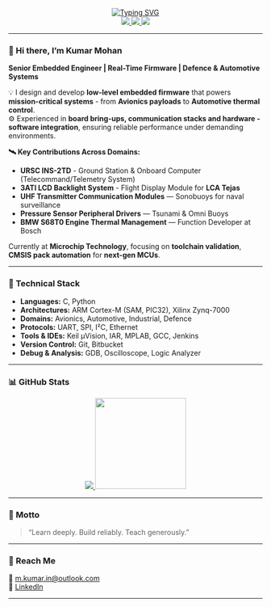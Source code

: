 <p align="center">
  <a href="https://github.com/kumarmaxwell">
    <img src="https://readme-typing-svg.demolab.com?font=Georgia&size=18&duration=2500&pause=100&multiline=true&width=650&height=80&lines=Kumar+Mohan;Embedded+Software+Engineer;Defence+%26+Aerospace+%7C+Automotive+%7C+Semiconductor" alt="Typing SVG" />
  </a>
  <br/>

  <a href="mailto:m.kumar.in@outlook.com">
    <img src="https://img.shields.io/badge/-Email-red?style=flat-square&logo=gmail&logoColor=white">
  </a>
  <a href="https://www.linkedin.com/in/kumar-mohan">
    <img src="https://img.shields.io/badge/-LinkedIn-blue?style=flat-square&logo=linkedin">
  </a>
  <a href="https://github.com/kumarmaxwell">
    <img src="https://img.shields.io/badge/GitHub-kumarmaxwell-black?style=flat-square&logo=github">
  </a>
</p>

---

### 👋 Hi there, I’m Kumar Mohan  
**Senior Embedded Engineer | Real-Time Firmware | Defence & Automotive Systems**

💡 I design and develop **low-level embedded firmware** that powers **mission-critical systems** - from **Avionics payloads** to **Automotive thermal control**.  
⚙️ Experienced in **board bring-ups, communication stacks and hardware - software integration**, ensuring reliable performance under demanding environments.  

**🛰️ Key Contributions Across Domains:**
- **URSC INS-2TD** - Ground Station & Onboard Computer (Telecommand/Telemetry System)  
- **3ATI LCD Backlight System** - Flight Display Module for **LCA Tejas**  
- **UHF Transmitter Communication Modules** — Sonobuoys for naval surveillance  
- **Pressure Sensor Peripheral Drivers** — Tsunami & Omni Buoys  
- **BMW S68T0 Engine Thermal Management** — Function Developer at Bosch  

Currently at **Microchip Technology**, focusing on **toolchain validation**, **CMSIS pack automation** for **next-gen MCUs**.  

---

### 🧰 Technical Stack
- **Languages:** C, Python  
- **Architectures:** ARM Cortex-M (SAM, PIC32), Xilinx Zynq-7000  
- **Domains:** Avionics, Automotive, Industrial, Defence  
- **Protocols:** UART, SPI, I²C, Ethernet  
- **Tools & IDEs:** Keil µVision, IAR, MPLAB, GCC, Jenkins  
- **Version Control:** Git, Bitbucket  
- **Debug & Analysis:** GDB, Oscilloscope, Logic Analyzer  

---

### 📊 GitHub Stats
<p align="center">
  <a href="https://github.com/kumarmaxwell">
    <img src="https://github-stats-alpha.vercel.app/api?username=kumarmaxwell&cc=000000&tc=37BCF6&ic=fff&bc=000">
    <img height="180em" src="https://github-readme-stats-eight-theta.vercel.app/api/top-langs/?username=kumarmaxwell&layout=compact&langs_count=8&theme=algolia"/>
  </a>
</p>

---

### 🧭 Motto
> “Learn deeply. Build reliably. Teach generously.”

---

### 💬 Reach Me
📧 [m.kumar.in@outlook.com](mailto:m.kumar.in@outlook.com)  
💼 [LinkedIn](https://www.linkedin.com/in/kumar-mohan/)  

---
